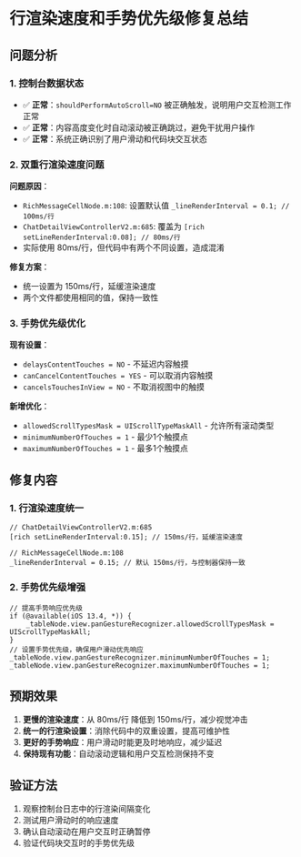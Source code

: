 # 行渲染速度和手势优先级修复总结

## 问题分析

### 1. 控制台数据状态
- ✅ **正常**：`shouldPerformAutoScroll=NO` 被正确触发，说明用户交互检测工作正常
- ✅ **正常**：内容高度变化时自动滚动被正确跳过，避免干扰用户操作
- ✅ **正常**：系统正确识别了用户滑动和代码块交互状态

### 2. 双重行渲染速度问题
**问题原因**：
- `RichMessageCellNode.m:108`: 设置默认值 `_lineRenderInterval = 0.1; // 100ms/行`
- `ChatDetailViewControllerV2.m:685`: 覆盖为 `[rich setLineRenderInterval:0.08]; // 80ms/行`
- 实际使用 80ms/行，但代码中有两个不同设置，造成混淆

**修复方案**：
- 统一设置为 150ms/行，延缓渲染速度
- 两个文件都使用相同的值，保持一致性

### 3. 手势优先级优化
**现有设置**：
- `delaysContentTouches = NO` - 不延迟内容触摸
- `canCancelContentTouches = YES` - 可以取消内容触摸
- `cancelsTouchesInView = NO` - 不取消视图中的触摸

**新增优化**：
- `allowedScrollTypesMask = UIScrollTypeMaskAll` - 允许所有滚动类型
- `minimumNumberOfTouches = 1` - 最少1个触摸点
- `maximumNumberOfTouches = 1` - 最多1个触摸点

## 修复内容

### 1. 行渲染速度统一
```objc
// ChatDetailViewControllerV2.m:685
[rich setLineRenderInterval:0.15]; // 150ms/行，延缓渲染速度

// RichMessageCellNode.m:108  
_lineRenderInterval = 0.15; // 默认 150ms/行，与控制器保持一致
```

### 2. 手势优先级增强
```objc
// 提高手势响应优先级
if (@available(iOS 13.4, *)) {
    _tableNode.view.panGestureRecognizer.allowedScrollTypesMask = UIScrollTypeMaskAll;
}
// 设置手势优先级，确保用户滑动优先响应
_tableNode.view.panGestureRecognizer.minimumNumberOfTouches = 1;
_tableNode.view.panGestureRecognizer.maximumNumberOfTouches = 1;
```

## 预期效果

1. **更慢的渲染速度**：从 80ms/行 降低到 150ms/行，减少视觉冲击
2. **统一的行渲染设置**：消除代码中的双重设置，提高可维护性
3. **更好的手势响应**：用户滑动时能更及时地响应，减少延迟
4. **保持现有功能**：自动滚动逻辑和用户交互检测保持不变

## 验证方法

1. 观察控制台日志中的行渲染间隔变化
2. 测试用户滑动时的响应速度
3. 确认自动滚动在用户交互时正确暂停
4. 验证代码块交互时的手势优先级
